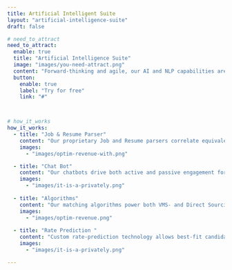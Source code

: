 ```yaml
---
title: Artificial Intelligent Suite
layout: "artificial-intelligence-suite"
draft: false

# need_to_attract
need_to_attract:
  enable: true
  title: "Artificial Intelligence Suite"
  image: "images/you-need-attract.png"
  content: "Forward-thinking and agile, our AI and NLP capabilities are interwoven throughout all of our offerings, optimizing the value of our ecosystem to suppliers, candidates, and MSP partners."
  button: 
    enable: true
    label: "Try for free"
    link: "#"



# how_it_works
how_it_works: 
  - title: "Job & Resume Parser"
    content: "Our proprietary Job and Resume parsers correlate equivalent titles and skills to allow you to compare candidates more effectively."
    images:
      - "images/optim-revenue-with.png"

  - title: "Chat Bot"
    content: "Our chatbots drive both active and passive engagement for candidates, driving everything from simple FAQs to job applications to continued talent pool engagement."
    images: 
      - "images/it-is-a-privately.png"
    
  - title: "Algorithms"
    content: "Our matching algorithms power both VMS- and Direct Sourcing-specific benchmarking. Market-leading data processing, cleansing, and model selection and inference approach guarantees optimal fit between your roles and candidates."
    images: 
      - "images/optim-revenue.png"
  
  - title: "Rate Prediction "
    content: "Custom rate-prediction technology allows best-fit candidate matching as well."
    images: 
      - "images/it-is-a-privately.png"

---
```

